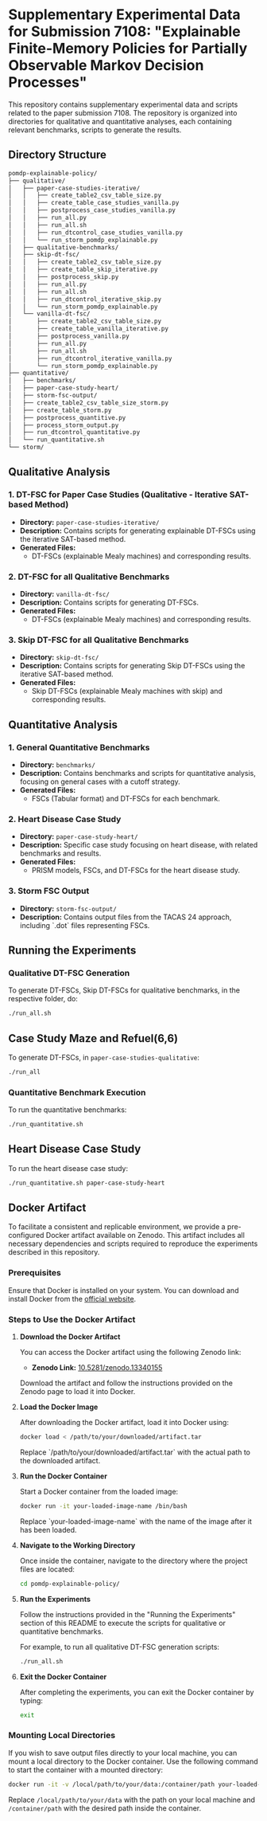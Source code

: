 
# Supplementary Experimental Data for Submission 7108: "Explainable Finite-Memory Policies for Partially Observable Markov Decision Processes"

This repository contains supplementary experimental data and scripts related to the paper submission 7108. The repository is organized into directories for qualitative and quantitative analyses, each containing relevant benchmarks, scripts to generate the results.

## Directory Structure

```bash
pomdp-explainable-policy/
├── qualitative/
│   ├── paper-case-studies-iterative/
│   │   ├── create_table2_csv_table_size.py
│   │   ├── create_table_case_studies_vanilla.py
│   │   ├── postprocess_case_studies_vanilla.py
│   │   ├── run_all.py
│   │   ├── run_all.sh
│   │   ├── run_dtcontrol_case_studies_vanilla.py
│   │   └── run_storm_pomdp_explainable.py
│   ├── qualitative-benchmarks/
│   ├── skip-dt-fsc/
│   │   ├── create_table2_csv_table_size.py
│   │   ├── create_table_skip_iterative.py
│   │   ├── postprocess_skip.py
│   │   ├── run_all.py
│   │   ├── run_all.sh
│   │   ├── run_dtcontrol_iterative_skip.py
│   │   └── run_storm_pomdp_explainable.py
│   └── vanilla-dt-fsc/
│       ├── create_table2_csv_table_size.py
│       ├── create_table_vanilla_iterative.py
│       ├── postprocess_vanilla.py
│       ├── run_all.py
│       ├── run_all.sh
│       ├── run_dtcontrol_iterative_vanilla.py
│       └── run_storm_pomdp_explainable.py
├── quantitative/
│   ├── benchmarks/
│   ├── paper-case-study-heart/
│   ├── storm-fsc-output/
│   ├── create_table2_csv_table_size_storm.py
│   ├── create_table_storm.py
│   ├── postprocess_quantitive.py
│   ├── process_storm_output.py
│   ├── run_dtcontrol_quantitative.py
│   └── run_quantitative.sh
└── storm/
```

## Qualitative Analysis

### 1. **DT-FSC for Paper Case Studies (Qualitative - Iterative SAT-based Method)**
- **Directory:** `paper-case-studies-iterative/`
- **Description:** Contains scripts for generating explainable DT-FSCs using the iterative SAT-based method.
- **Generated Files:**
  - DT-FSCs (explainable Mealy machines) and corresponding results.

### 2. **DT-FSC for all Qualitative Benchmarks**
- **Directory:** `vanilla-dt-fsc/`
- **Description:** Contains scripts for generating DT-FSCs.
- **Generated Files:**
  - DT-FSCs (explainable Mealy machines) and corresponding results.
 
### 3. **Skip DT-FSC for all Qualitative Benchmarks**
- **Directory:** `skip-dt-fsc/`
- **Description:** Contains scripts for generating Skip DT-FSCs using the iterative SAT-based method.
- **Generated Files:**
  - Skip DT-FSCs (explainable Mealy machines with skip) and corresponding results.

## Quantitative Analysis

### 1. **General Quantitative Benchmarks**
- **Directory:** `benchmarks/`
- **Description:** Contains benchmarks and scripts for quantitative analysis, focusing on general cases with a cutoff strategy.
- **Generated Files:**
  - FSCs (Tabular format) and DT-FSCs for each benchmark.

### 2. **Heart Disease Case Study**
- **Directory:** `paper-case-study-heart/`
- **Description:** Specific case study focusing on heart disease, with related benchmarks and results.
- **Generated Files:**
  - PRISM models, FSCs, and DT-FSCs for the heart disease study.

### 3. **Storm FSC Output**
- **Directory:** `storm-fsc-output/`
- **Description:** Contains output files from the TACAS 24 approach, including \`.dot\` files representing FSCs.

## Running the Experiments

### Qualitative DT-FSC Generation
To generate DT-FSCs, Skip DT-FSCs for qualitative benchmarks, in the respective folder, do:
```bash
./run_all.sh
```

## Case Study Maze and Refuel(6,6)
To generate DT-FSCs, in ```paper-case-studies-qualitative```:
```bash
./run_all
```

### Quantitative Benchmark Execution
To run the quantitative benchmarks:
```bash
./run_quantitative.sh
```

## Heart Disease Case Study
To run the heart disease case study:
```bash
./run_quantitative.sh paper-case-study-heart
```



## Docker Artifact

To facilitate a consistent and replicable environment, we provide a pre-configured Docker artifact available on Zenodo. This artifact includes all necessary dependencies and scripts required to reproduce the experiments described in this repository.

### Prerequisites

Ensure that Docker is installed on your system. You can download and install Docker from the [official website](https://www.docker.com/get-started).

### Steps to Use the Docker Artifact

1. **Download the Docker Artifact**

   You can access the Docker artifact using the following Zenodo link:

   - **Zenodo Link:** [10.5281/zenodo.13340155](https://doi.org/10.5281/zenodo.13340155)

   Download the artifact and follow the instructions provided on the Zenodo page to load it into Docker.

2. **Load the Docker Image**

   After downloading the Docker artifact, load it into Docker using:

   ```bash
   docker load < /path/to/your/downloaded/artifact.tar
   ```

   Replace \`/path/to/your/downloaded/artifact.tar\` with the actual path to the downloaded artifact.

3. **Run the Docker Container**

   Start a Docker container from the loaded image:

   ```bash
   docker run -it your-loaded-image-name /bin/bash
   ```

   Replace \`your-loaded-image-name\` with the name of the image after it has been loaded.

4. **Navigate to the Working Directory**

   Once inside the container, navigate to the directory where the project files are located:

   ```bash
   cd pomdp-explainable-policy/
   ```

5. **Run the Experiments**

   Follow the instructions provided in the "Running the Experiments" section of this README to execute the scripts for qualitative or quantitative benchmarks.

   For example, to run all qualitative DT-FSC generation scripts:

   ```bash
   ./run_all.sh
   ```

6. **Exit the Docker Container**

   After completing the experiments, you can exit the Docker container by typing:

   ```bash
   exit
   ```

### Mounting Local Directories

If you wish to save output files directly to your local machine, you can mount a local directory to the Docker container. Use the following command to start the container with a mounted directory:

```bash
docker run -it -v /local/path/to/your/data:/container/path your-loaded-image-name /bin/bash
```

Replace `/local/path/to/your/data` with the path on your local machine and `/container/path` with the desired path inside the container.




